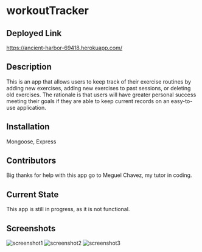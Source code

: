 # workoutTracker

## Deployed Link
https://ancient-harbor-69418.herokuapp.com/

## Description
This is an app that allows users to keep track of their exercise routines by adding new exercises, adding new exercises to past sessions, or deleting old exercises. The rationale is that users will have greater personal success meeting their goals if they are able to keep current records on an easy-to-use application. 

## Installation
Mongoose, Express

## Contributors
Big thanks for help with this app go to Meguel Chavez, my tutor in coding.

## Current State
This app is still in progress, as it is not functional.

## Screenshots

![screenshot1](https://user-images.githubusercontent.com/59940368/85923393-9387ba00-b858-11ea-8002-d32d31e64e1c.png)
![screenshot2](https://user-images.githubusercontent.com/59940368/85923396-971b4100-b858-11ea-9bc0-e7fcaae9d430.png)
![screenshot3](https://user-images.githubusercontent.com/59940368/85923401-9a163180-b858-11ea-9d36-49737e56a92d.png)

